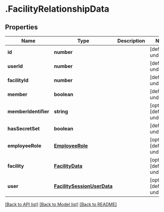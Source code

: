 # .FacilityRelationshipData

## Properties

Name | Type | Description | Notes
------------ | ------------- | ------------- | -------------
**id** | **number** |  | [default to undefined]
**userId** | **number** |  | [default to undefined]
**facilityId** | **number** |  | [default to undefined]
**member** | **boolean** |  | [default to undefined]
**memberIdentifier** | **string** |  | [optional] [default to undefined]
**hasSecretSet** | **boolean** |  | [default to undefined]
**employeeRole** | [**EmployeeRole**](EmployeeRole.md) |  | [optional] [default to undefined]
**facility** | [**FacilityData**](FacilityData.md) |  | [optional] [default to undefined]
**user** | [**FacilitySessionUserData**](FacilitySessionUserData.md) |  | [optional] [default to undefined]


[[Back to API list]](../README.md#documentation-for-api-endpoints) [[Back to Model list]](../README.md#documentation-for-models) [[Back to README]](../README.md)
